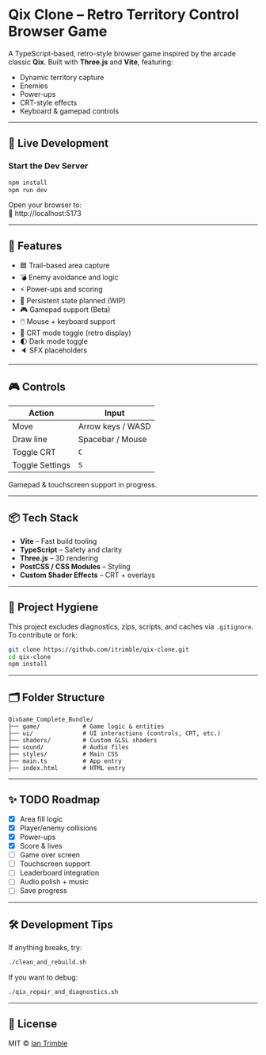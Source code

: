 # Qix Clone – Retro Territory Control Browser Game

A TypeScript-based, retro-style browser game inspired by the arcade classic **Qix**. Built with **Three.js** and **Vite**, featuring:
- Dynamic territory capture
- Enemies
- Power-ups
- CRT-style effects
- Keyboard & gamepad controls

---

## 🚀 Live Development

### Start the Dev Server
```bash
npm install
npm run dev
```

Open your browser to:  
📍 http://localhost:5173

---

## 🧩 Features

- 🟦 Trail-based area capture
- 💣 Enemy avoidance and logic
- ⚡ Power-ups and scoring
- 💾 Persistent state planned (WIP)
- 🎮 Gamepad support (Beta)
- 🖱️ Mouse + keyboard support
- 👾 CRT mode toggle (retro display)
- 🌓 Dark mode toggle
- 🔈 SFX placeholders

---

## 🎮 Controls

| Action            | Input                |
|-------------------|----------------------|
| Move              | Arrow keys / WASD    |
| Draw line         | Spacebar / Mouse     |
| Toggle CRT        | `C`                  |
| Toggle Settings   | `S`                  |

Gamepad & touchscreen support in progress.

---

## 📦 Tech Stack

- **Vite** – Fast build tooling
- **TypeScript** – Safety and clarity
- **Three.js** – 3D rendering
- **PostCSS / CSS Modules** – Styling
- **Custom Shader Effects** – CRT + overlays

---

## 🧼 Project Hygiene

This project excludes diagnostics, zips, scripts, and caches via `.gitignore`.  
To contribute or fork:

```bash
git clone https://github.com/itrimble/qix-clone.git
cd qix-clone
npm install
```

---

## 🗂️ Folder Structure

```
QixGame_Complete_Bundle/
├── game/            # Game logic & entities
├── ui/              # UI interactions (controls, CRT, etc.)
├── shaders/         # Custom GLSL shaders
├── sound/           # Audio files
├── styles/          # Main CSS
├── main.ts          # App entry
├── index.html       # HTML entry
```

---

## ✨ TODO Roadmap

- [x] Area fill logic
- [x] Player/enemy collisions
- [x] Power-ups
- [x] Score & lives
- [ ] Game over screen
- [ ] Touchscreen support
- [ ] Leaderboard integration
- [ ] Audio polish + music
- [ ] Save progress

---

## 🛠 Development Tips

If anything breaks, try:
```bash
./clean_and_rebuild.sh
```

If you want to debug:
```bash
./qix_repair_and_diagnostics.sh
```

---

## 📜 License

MIT © [Ian Trimble](https://github.com/itrimble)
